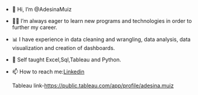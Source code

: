 - 👋 Hi, I’m @AdesinaMuiz
- 👨‍💻 I’m always eager to learn new programs and technologies in order to further my career.
- 📊 I have experience in data cleaning and wrangling, data analysis, data visualization and creation of dashboards.
- 💞️ Self taught Excel,Sql,Tableau and Python.
- 📫 How to reach me:[Linkedin](https://www.linkedin.com/mwlite/in/muiz-adesina-4aba5b251)

  Tableau link-https://public.tableau.com/app/profile/adesina.muiz

<!---
AdesinaMuiz/AdesinaMuiz is a ✨ special ✨ repository because its `README.md` (this file) appears on your GitHub profile.
You can click the Preview link to take a look at your changes.
--->
